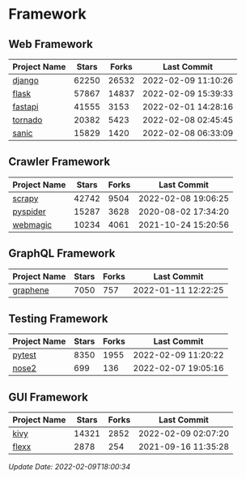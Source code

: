# Framework

## Web Framework
| Project Name | Stars | Forks | Last Commit |
| ------------ | ----- | ----- | ----------- |
| [django](https://github.com/django/django) | 62250 | 26532 | 2022-02-09 11:10:26 |
| [flask](https://github.com/pallets/flask) | 57867 | 14837 | 2022-02-09 15:39:33 |
| [fastapi](https://github.com/tiangolo/fastapi) | 41555 | 3153 | 2022-02-01 14:28:16 |
| [tornado](https://github.com/tornadoweb/tornado) | 20382 | 5423 | 2022-02-08 02:45:45 |
| [sanic](https://github.com/sanic-org/sanic) | 15829 | 1420 | 2022-02-08 06:33:09 |

## Crawler Framework
| Project Name | Stars | Forks | Last Commit |
| ------------ | ----- | ----- | ----------- |
| [scrapy](https://github.com/scrapy/scrapy) | 42742 | 9504 | 2022-02-08 19:06:25 |
| [pyspider](https://github.com/binux/pyspider) | 15287 | 3628 | 2020-08-02 17:34:20 |
| [webmagic](https://github.com/code4craft/webmagic) | 10234 | 4061 | 2021-10-24 15:20:56 |

## GraphQL Framework
| Project Name | Stars | Forks | Last Commit |
| ------------ | ----- | ----- | ----------- |
| [graphene](https://github.com/graphql-python/graphene) | 7050 | 757 | 2022-01-11 12:22:25 |

## Testing Framework
| Project Name | Stars | Forks | Last Commit |
| ------------ | ----- | ----- | ----------- |
| [pytest](https://github.com/pytest-dev/pytest) | 8350 | 1955 | 2022-02-09 11:20:22 |
| [nose2](https://github.com/nose-devs/nose2) | 699 | 136 | 2022-02-07 19:05:16 |

## GUI Framework
| Project Name | Stars | Forks | Last Commit |
| ------------ | ----- | ----- | ----------- |
| [kivy](https://github.com/kivy/kivy) | 14321 | 2852 | 2022-02-09 02:07:20 |
| [flexx](https://github.com/flexxui/flexx) | 2878 | 254 | 2021-09-16 11:35:28 |

*Update Date: 2022-02-09T18:00:34*